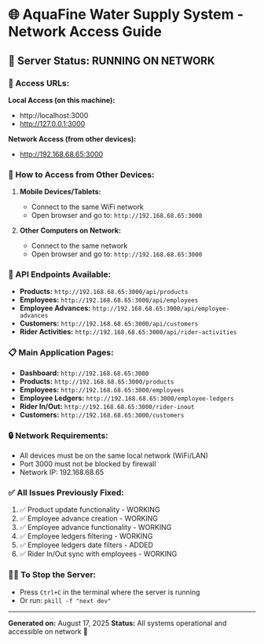# 🌐 AquaFine Water Supply System - Network Access Guide

## 🚀 Server Status: RUNNING ON NETWORK

### 📍 Access URLs:

**Local Access (on this machine):**
- http://localhost:3000
- http://127.0.0.1:3000

**Network Access (from other devices):**
- http://192.168.68.65:3000

### 📱 How to Access from Other Devices:

1. **Mobile Devices/Tablets:**
   - Connect to the same WiFi network
   - Open browser and go to: `http://192.168.68.65:3000`

2. **Other Computers on Network:**
   - Connect to the same network
   - Open browser and go to: `http://192.168.68.65:3000`

### 🔧 API Endpoints Available:

- **Products:** `http://192.168.68.65:3000/api/products`
- **Employees:** `http://192.168.68.65:3000/api/employees`
- **Employee Advances:** `http://192.168.68.65:3000/api/employee-advances`
- **Customers:** `http://192.168.68.65:3000/api/customers`
- **Rider Activities:** `http://192.168.68.65:3000/api/rider-activities`

### 📋 Main Application Pages:

- **Dashboard:** `http://192.168.68.65:3000`
- **Products:** `http://192.168.68.65:3000/products`
- **Employees:** `http://192.168.68.65:3000/employees`
- **Employee Ledgers:** `http://192.168.68.65:3000/employee-ledgers`
- **Rider In/Out:** `http://192.168.68.65:3000/rider-inout`
- **Customers:** `http://192.168.68.65:3000/customers`

### 🔒 Network Requirements:

- All devices must be on the same local network (WiFi/LAN)
- Port 3000 must not be blocked by firewall
- Network IP: 192.168.68.65

### ✅ All Issues Previously Fixed:

1. ✅ Product update functionality - WORKING
2. ✅ Employee advance creation - WORKING  
3. ✅ Employee advance functionality - WORKING
4. ✅ Employee ledgers filtering - WORKING
5. ✅ Employee ledgers date filters - ADDED
6. ✅ Rider In/Out sync with employees - WORKING

### 🏃‍♂️ To Stop the Server:

- Press `Ctrl+C` in the terminal where the server is running
- Or run: `pkill -f "next dev"`

---
**Generated on:** August 17, 2025
**Status:** All systems operational and accessible on network 🚀
